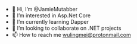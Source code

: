 - 👋 Hi, I’m @JamieMutabber
- 👀 I’m interested in Asp.Net Core 
- 🌱 I’m currently learning Dapper
- 💞️ I’m looking to collaborate on .NET projects
- 📫 How to reach me wulingmei@protonmail.com

<!---
JamieMutabber/JamieMutabber is a ✨ special ✨ repository because its `README.md` (this file) appears on your GitHub profile.
You can click the Preview link to take a look at your changes.
--->
